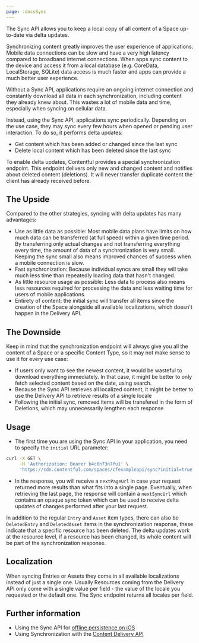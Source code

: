```yaml
---
page: :docsSync
---
```


The Sync API allows you to keep a local copy of all content of a Space up-to-date via delta updates.

Synchronizing content greatly improves the user experience of applications. Mobile data connections can be slow and have a very high latency compared to broadband internet connections. When apps sync content to the device and access it from a local database (e.g. CoreData, LocalStorage, SQLite) data access is much faster and apps can provide a much better user experience.

Without a Sync API, applications require an ongoing internet connection and constantly download all data in each synchronization, including content they already knew about. This wastes a lot of mobile data and time, especially when syncing on cellular data.

Instead, using the Sync API, applications sync periodically. Depending on the use case, they may sync every few hours when opened or pending user interaction. To do so, it performs delta updates:

- Get content which has been added or changed since the last sync
- Delete local content which has been deleted since the last sync

To enable delta updates, Contentful provides a special synchronization endpoint. This endpoint delivers only new and changed content and notifies about deleted content (deletions). It will never transfer duplicate content the client has already received before.

## The Upside

Compared to the other strategies, syncing with delta updates has many advantages:

- Use as little data as possible: Most mobile data plans have limits on how much data can be transferred (at full speed) within a given time period. By transferring only actual changes and not transferring everything every time, the amount of data of a synchronization is very small. Keeping the sync small also means improved chances of success when a mobile connection is slow.
- Fast synchronization: Because individual syncs are small they will take much less time than repeatedly loading data that hasn't changed.
- As little resource usage as possible: Less data to process also means less resources required for processing the data and less waiting time for users of mobile applications.
- Entirety of content: the initial sync will transfer all items since the creation of the Space alongside all available localizations, which doesn't happen in the Delivery API.

## The Downside

Keep in mind that the synchronization endpoint will always give you all the content of a Space or a specific Content Type, so it may not make sense to use it for every use case:

- If users only want to see the newest content, it would be wasteful to download everything immediately. In that case, it might be better to only fetch selected content based on the date, using search.
- Because the Sync API retrieves all localized content, it might be better to use the Delivery API to retrieve results of a single locale
- Following the initial sync, removed items will be transfered in the form of Deletions, which may unnecessarily lengthen each response

## Usage

- The first time you are using the Sync API in your application, you need to specify the `initial` URL parameter:

~~~ bash
curl -X GET \
     -H 'Authorization: Bearer b4c0n73n7fu1' \
     'https://cdn.contentful.com/spaces/cfexampleapi/sync?initial=true'
~~~

- In the response, you will receive a `nextPageUrl` in case your request returned more results than what fits into a single page. Eventually, when retrieving the last page, the response will contain a `nextSyncUrl` which contains an opaque sync token which can be used to receive delta updates of changes performed after your last request.

In addition to the regular `Entry` and `Asset` item types, there can also be `DeletedEntry` and `DeletedAsset` items in the synchronization response, these indicate that a specific resource has been deleted. The delta updates work at the resource level, if a resource has been changed, its whole content will be part of the synchronization response.

## Localization

When syncing Entries or Assets they come in all available localizations instead of just a single one. Usually Resources coming from the Delivery API only come with a single value per field - the value of the locale you requested or the default one. The Sync endpoint returns all locales per field.

## Further information

- Using the Sync API for [offline persistence on iOS](/developers/docs/tutorials/ios/offline-persistence-in-ios-sdk/)
- Using Synchronization with the [Content Delivery API](https://www.contentful.com/developers/docs/references/content-delivery-api/#/reference/synchronization)
